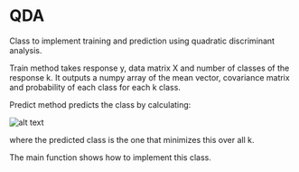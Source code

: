 # QDA
Class to implement training and prediction using quadratic discriminant analysis.

Train method takes response y, data matrix X and number of classes of the response k.
It outputs a numpy array of the mean vector, covariance matrix and probability of each class for each k class.

Predict method predicts the class by calculating:

![alt text](https://github.com/stevenhurwitt/QDA/raw/master/images/QDA.png "")      

where the predicted class is the one that minimizes this over all k.

The main function shows how to implement this class.
